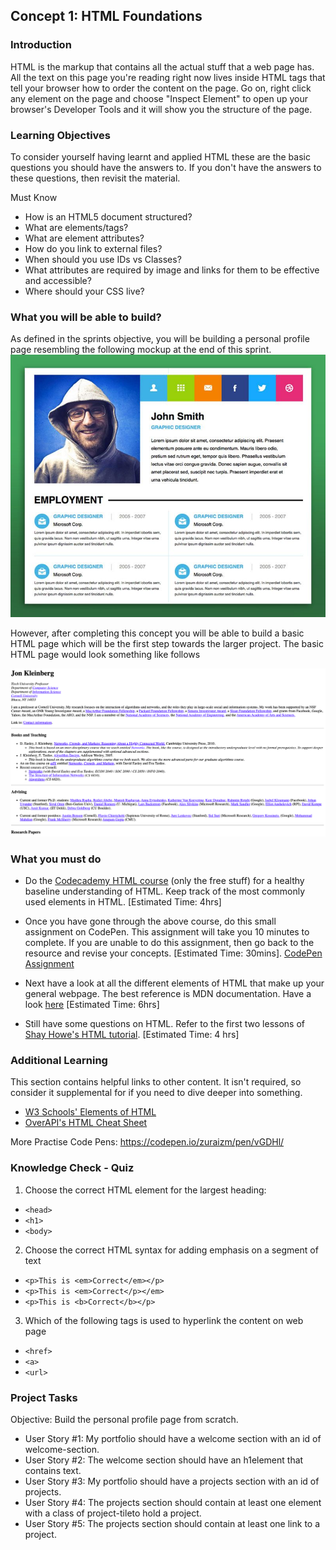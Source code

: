 ## Concept 1: HTML Foundations

### Introduction
HTML is the markup that contains all the actual stuff that a web page has. All the text on this page you're reading right now lives inside HTML tags that tell your browser how to order the content on the page. Go on, right click any element on the page and choose "Inspect Element" to open up your browser's Developer Tools and it will show you the structure of the page.


### Learning Objectives
To consider yourself having learnt and applied HTML these are the basic questions you should have the answers to. If you don't have the answers to these questions, then revisit the material. 

Must Know
* How is an HTML5 document structured?
* What are elements/tags?
* What are element attributes?
* How do you link to external files?
* When should you use IDs vs Classes?
* What attributes are required by image and links for them to be effective and accessible?
* Where should your CSS live?

### What you will be able to build?
As defined in the sprints objective, you will be building a personal profile page resembling the following mockup at the end of this sprint. 
![](profile_page.jpg)

However, after completing this concept you will be able to build a basic HTML page which will be the first step towards the larger project. The basic HTML page would look something like follows

![](html_profile.png)


### What you must do

- Do the [Codecademy HTML course](https://www.codecademy.com/learn/learn-html) (only the free stuff) for a healthy baseline understanding of HTML.  Keep track of the most commonly used elements in HTML. [Estimated Time: 4hrs]

- Once you have gone through the above course, do this small assignment on CodePen. This assignment will take you 10 minutes to complete. If you are unable to do this assignment, then go back to the resource and revise your concepts. [Estimated Time: 30mins]. [CodePen Assignment](https://codepen.io/lambdaschool/pen/RyVowM/)

- Next have a look at all the different elements of HTML that make up your general webpage. The best reference is MDN documentation. Have a look [here](https://developer.mozilla.org/en-US/docs/Web/HTML/Element#Content_sectioning) [Estimated Time: 6hrs]

- Still have some questions on HTML. Refer to the first two lessons of [Shay Howe's HTML tutorial](https://learn.shayhowe.com/html-css/building-your-first-web-page/). [Estimated Time: 4 hrs]   


### Additional Learning
This section contains helpful links to other content. It isn't required, so consider it supplemental for if you need to dive deeper into something.

* [W3 Schools' Elements of HTML](https://www.w3schools.com/html/html_elements.asp)
* [OverAPI's HTML Cheat Sheet](http://overapi.com/html)

More Practise Code Pens: https://codepen.io/zuraizm/pen/vGDHl/

### Knowledge Check - Quiz

1. Choose the correct HTML element for the largest heading:
  - `<head>`
  - `<h1>`
  - `<body>`

2. Choose the correct HTML syntax for adding emphasis on a segment of text
  - `<p>This is <em>Correct</em></p>`
  - `<p>This is <em>Correct</p></em>`
  - `<p>This is <b>Correct</b></p>`

3. Which of the following tags is used to hyperlink the content on web page
  - `<href>`
  - `<a>`
  - `<url>`

### Project Tasks

Objective: Build the personal profile page from scratch.


- User Story #1: My portfolio should have a welcome section with an id of welcome-section.
- User Story #2: The welcome section should have an h1element that contains text.
- User Story #3: My portfolio should have a projects section with an id of projects.
- User Story #4: The projects section should contain at least one element with a class of project-tileto hold a project.
- User Story #5: The projects section should contain at least one link to a project.


